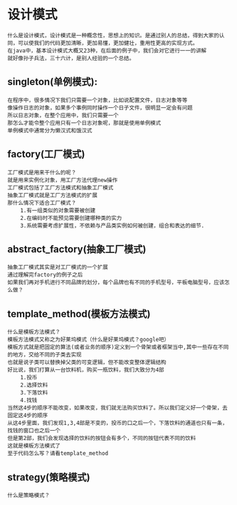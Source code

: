 设计模式
========
	什么是设计模式，设计模式是一种概念性，思想上的知识。是通过别人的总结，得到大家的认同，可以使我们的代码更加清晰，更加易懂，更加健壮，重用性更高的实现方式。
	在java中，基本设计模式大概又23种，在后面的例子中，我们会对它进行一一的讲解
	就好像孙子兵法，三十六计，是别人经验的一个总结。
singleton(单例模式):
--------------------
	在程序中，很多情况下我们只需要一个对象，比如说配置文件，日志对象等等
	像操作日志的对象，如果多个事例同时操作一个日子文件，很明显一定会有问题
	所以日志对象，在整个应用中，我们只需要一个
	那怎么才能令整个应用只有一个日志对象呢，那就是使用单例模式
	单例模式中通常分为懒汉式和饿汉式
factory(工厂模式)
--------------------
	工厂模式是用来干什么的呢？
	就是用来实例化对象，用工厂方法代理new操作
	工厂模式包括了工厂方法模式和抽象工厂模式
	抽象工厂模式就是工厂方法模式的扩展
	那什么情况下适合工厂模式？
		1.有一组类似的对象需要被创建
		2.在编码时不能预见需要创建哪种类的实力
		3.系统需要考虑扩展性，不依赖与产品类实例如何被创建，组合和表达的细节.
abstract_factory(抽象工厂模式)
--------------------
	抽象工厂模式其实是对工厂模式的一个扩展
	通过理解完factory的例子之后
	如果我们再对手机进行不同品牌的划分，每个品牌也有不同的手机型号，平板电脑型号，应该怎么做？
template_method(模板方法模式)
--------------------
	什么是模板方法模式？
	模板方法模式又称之为好莱坞模式（什么是好莱坞模式？google吧）
	模板方式就是把固定的算法(或者业务的顺序)定义到一个骨架或者框架当中,其中一些存在不同的地方，交给不同的子类去实现
	也就是说子类可以替换掉父类的可变逻辑，但不能改变整体逻辑结构
	好比说，我们打算从一台饮料机，购买一瓶饮料，我们大致分为4部
		1.投币
		2.选择饮料
		3.下落饮料
		4.找钱
	当然这4步的顺序不能改变，如果改变，我们就无法购买饮料了。所以我们定义好一个骨架，去固定这4步的顺序
	从这4步里面，我们发现1,3,4部是不变的，投币的口之后一个，下落饮料的通道也只有一条，找钱的窗口也之后一个
	但是第2部，我们会发现选择的饮料的按钮会有多个，不同的按钮代表不同的饮料
	这就是模板方法模式了
	至于代码怎么写？请看template_method
strategy(策略模式)
-------------------
	什么是策略模式？
	